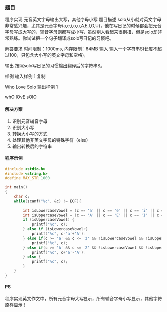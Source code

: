 ### 题目
程序实现 元音英文字母输出大写，其他字母小写
题目描述
solo从小就对英文字母非常感兴趣，尤其是元音字母(a,e,i,o,u,A,E,I,O,U)，他在写日记的时候都会把元音字母写成大写的，辅音字母则都写成小写，虽然别人看起来很别扭，但是solo却非常熟练。你试试把一个句子翻译成solo写日记的习惯吧。

解答要求
时间限制：1000ms, 内存限制：64MB
输入
输入一个字符串S(长度不超过100，只包含大小写的英文字母和空格)。

输出
按照solo写日记的习惯输出翻译后的字符串S。

样例
输入样例 1 复制

Who Love Solo
输出样例 1

whO lOvE sOlO

#### 解决方案
1. 识别元音辅音字母
2. 识别大小写
3. 转换大小写的方式
4. 处理其他非英文字母的特殊字符（else）
5. 输出转换后的字符串

#### 程序示例
```C
#include <stdio.h>
#include <string.h>
#define MAX_STR 1000

int main()
{
	char c;
	while(scanf("%c", &c) != EOF){
		
		int isLowercaseVowel = (c == 'a' || c == 'e' || c == 'i' || c == 'o' || c == 'u');
		int isUppercaseVowel = (c == 'A' || c == 'E' || c == 'I' || c == 'O' || c == 'U');
		if (isUppercaseVowel) {
			printf("%c", c);
		} else if (isLowercaseVowel){
			printf("%c", c-'a'+'A');
		} else if(c >= 'a' && c <= 'z' && !isLowercaseVowel && !isUppercaseVowel){
			printf("%c", c);
		} else if(c >= 'A' && c <= 'Z' && !isLowercaseVowel && !isUppercaseVowel){
			printf("%c", c+'a'-'A');
		} else {
			printf("%c", c);
		}
	}
}
```

#### PS
程序实现英文作文中，所有元音字母大写显示，所有辅音字母小写显示，其他字符原样显示！
